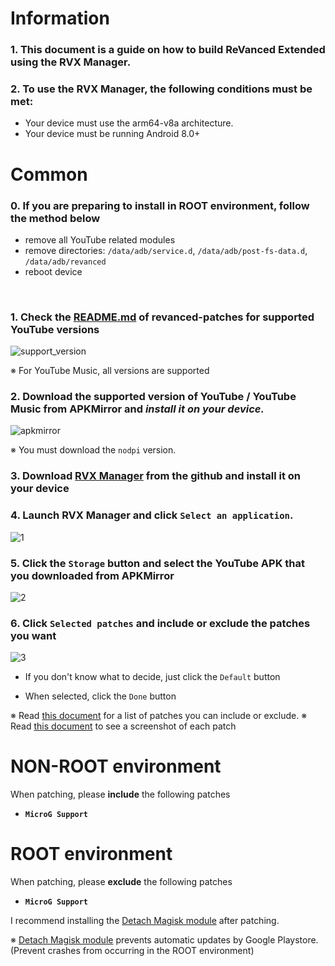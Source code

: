 Information
==
### 1. This document is a guide on how to build ReVanced Extended using the RVX Manager.
### 2. To use the RVX Manager, the following conditions must be met:
- Your device must use the arm64-v8a architecture.
- Your device must be running Android 8.0+

Common
==
### 0. If you are preparing to install in **ROOT environment**, follow the method below
- remove all YouTube related modules
- remove directories: `/data/adb/service.d`, `/data/adb/post-fs-data.d`, `/data/adb/revanced`
- reboot device

​
### 1. Check the [README.md](https://github.com/inotia00/revanced-patches/tree/revanced-extended#-json-format) of revanced-patches for supported YouTube versions

![support_version](https://github.com/inotia00/revanced-documentation/assets/108592928/8b0cf17d-e536-414e-923a-5c37fdc309dd)

※ For YouTube Music, all versions are supported
​

### 2. Download the supported version of YouTube / YouTube Music from APKMirror and **_install it on your device._**

![apkmirror](https://github.com/inotia00/revanced-documentation/assets/108592928/f0bc6720-3c37-41b0-a689-216dd38cea8d)

※ You must download the `nodpi` version.


### 3. Download [RVX Manager](https://github.com/inotia00/revanced-manager/releases/latest) from the github and install it on your device

### 4. Launch RVX Manager and click `Select an application`.

![1](https://github.com/inotia00/revanced-documentation/assets/108592928/22ca109b-abd6-4d1a-95e9-1576c0bcb205)

### 5. Click the `Storage` button and select the YouTube APK that you downloaded from APKMirror

![2](https://github.com/inotia00/revanced-documentation/assets/108592928/2ff47b47-a3af-424b-ae53-69377d2ee5d1)

### 6. Click `Selected patches` and include or exclude the patches you want

![3](https://github.com/inotia00/revanced-documentation/assets/108592928/06d1567f-55a4-420a-9818-877f7339e141)

- If you don't know what to decide, just click the `Default` button

- When selected, click the `Done` button


※ Read [this document](https://github.com/inotia00/revanced-documentation/wiki/Options-Information-about-the-patch) for a list of patches you can include or exclude.
※ Read [this document](https://github.com/ReVanced-Extended-Community/Patches-Documentation) to see a screenshot of each patch


NON-ROOT environment
==
When patching, please **include** the following patches

- **`MicroG Support`**


ROOT environment
==
When patching, please **exclude** the following patches

- **`MicroG Support`**


I recommend installing the [Detach Magisk module](https://forum.xda-developers.com/t/module-detach3-detach-market-links.3447494/) after patching.

※ [Detach Magisk module](https://forum.xda-developers.com/t/module-detach3-detach-market-links.3447494/) prevents automatic updates by Google Playstore. (Prevent crashes from occurring in the ROOT environment)